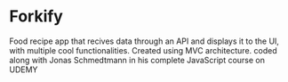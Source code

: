 # Forkify

Food recipe app that recives data through an API and displays it to the UI, with multiple cool functionalities. 
Created using MVC architecture. coded along with Jonas Schmedtmann in his complete JavaScript course on UDEMY
